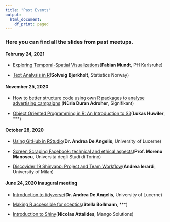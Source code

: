 ```yaml
---
title: "Past Events"
output:
  html_document:
    df_print: paged
---
```


###  Here you can find all the slides from past meetups.

<!-- Use this when we get more meetings -->
<!-- If you have attended a specific meeting and want to check out the Slides just press on the date: -->

<!-- * [Februray 24, 2021] -->
<!-- * [November 25, 2020] -->
<!-- * [October 28, 2020] -->
<!-- * [June 24, 2020 inaugural meeting] -->

#### Februray 24, 2021
- [Exploring Temporal-Spatial Visualizations](https://github.com/Lucerne-R-User-Group/2021_02_24-meeting-4/blob/main/Slides%20Fabian%20Mundt%20geospatial.pdf)(**Fabian Mundt**, PH Karlsruhe)

- [Text Analysis in R](https://github.com/Lucerne-R-User-Group/2021_02_24-meeting-4/blob/main/02_bjorkholt_text_analysis_in_R.pdf)(**Solveig Bjørkholt**, Statistics Norway)



#### November 25, 2020
- [How to better structure code using own R packages to analyse advertising campaigns](https://github.com/Lucerne-R-User-Group/2020_11_25-meeting-3/tree/main/01-duran-adroher-rpackages) (**Nùria Duran Adroher**, Signifikant)

- [Object Oriented Programming in R: An Introduction to S3](https://github.com/Lucerne-R-User-Group/2020_11_25-meeting-3/blob/main/02-huwiler-S3-OO/intro_s3.pdf)(**Lukas Huwiler**, ***)



#### October 28, 2020
- [Using GitHub in RStudio](https://github.com/Lucerne-R-User-Group/2020_10_28-meeting-2/blob/main/01-github-in-rstudio/github-rstudio.pdf)(**Dr. Andrea De Angelis**, University of Lucerne)

- [Screen Scraping Facebook: technical and ethical aspects](https://github.com/Lucerne-R-User-Group/2020_10_28-meeting-2/tree/main/02-mancosu-scrape-facebook)(**Prof. Moreno Manoscu**, Università degli Studi di Torino)

- [Discovider 19 Shinyapp: Project and Team Workflow](https://github.com/Lucerne-R-User-Group/2020_10_28-meeting-2/blob/main/03-ierardi-covid-shinyapp/DisCOVIDer19.pdf)(**Andrea Ierardi**, University of Milan)



#### June 24, 2020 inaugural meeting
- [Introduction to tidyverse](https://github.com/Lucerne-R-User-Group/2020_06_24-inaugural-meeting/tree/master/01-introduction-tidyverse)(**Dr. Andrea De Angelis**, University of Lucerne)

- [Making R accessible for sceptics](https://github.com/Lucerne-R-User-Group/2020_06_24-inaugural-meeting/blob/master/02-Bollmann-making-r-accessible/presentation_RuserLu.pdf)(**Stella Bollmann**, ***)

- [Introduction to Shiny](https://github.com/Lucerne-R-User-Group/2020_06_24-inaugural-meeting/blob/master/03-Attalides-introduction-to-shiny/Lucerne%20RUG_Introduction_to_Shiny.pdf)(**Nicolas Attalides**, Mango Solutions)

